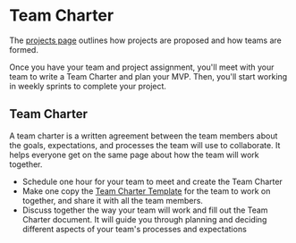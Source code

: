 # Team Charter

The [projects page](/lessons/projects) outlines how projects are proposed and how teams are formed.

Once you have your team and project assignment, you'll meet with your team to write a Team Charter and plan your MVP. Then, you'll start working in weekly sprints to complete your project.

## Team Charter

A team charter is a written agreement between the team members about the goals, expectations, and processes the team will use to collaborate. It helps everyone get on the same page about how the team will work together.

- Schedule one hour for your team to meet and create the Team Charter
- Make one copy the [Team Charter Template](https://docs.google.com/document/d/14BSMjp7LEjLBVrlyhBNvUS_FiIEs2IQfIEZiMea_P3s/copy) for the team to work on together, and share it with all the team members.
- Discuss together the way your team will work and fill out the Team Charter document. It will guide you through planning and deciding different aspects of your team's processes and expectations
